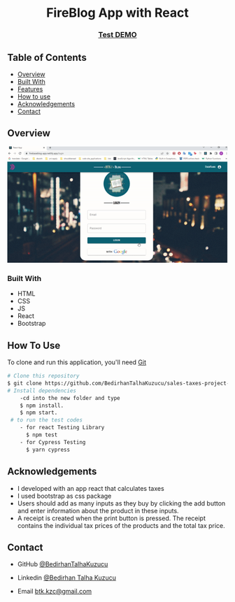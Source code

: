 



<h1 align="center">FireBlog App with React</h1>


<div align="center">
  <h3>
    <a href="https://sales-tax-app.netlify.app/">
      Test DEMO
    </a>
    
 
  </h3>
</div>

<!-- TABLE OF CONTENTS -->

## Table of Contents

- [Overview](#overview)
- [Built With](#built-with)
- [Features](#features)
- [How to use](#how-to-use)
- [Acknowledgements](#acknowledgements)
- [Contact](#contact)

<!-- OVERVIEW -->

## Overview

![screenshot](https://raw.githubusercontent.com/BedirhanTalhaKuzucu/fireBaseBlog/main/projectGif.gif)

### Built With

<!-- This section should list any major frameworks that you built your project using. Here are a few examples.-->

- HTML
- CSS
- JS
- React
- Bootstrap

## How To Use



To clone and run this application, you'll need [Git](https://git-scm.com) 
```bash
# Clone this repository
$ git clone https://github.com/BedirhanTalhaKuzucu/sales-taxes-project-with-tdd.git
# Install dependencies
    -cd into the new folder and type
    $ npm install. 
    $ npm start.
 # to run the test codes
    - for react Testing Library
      $ npm test
    - for Cypress Testing 
      $ yarn cypress
```

## Acknowledgements
- I developed with an app react that calculates taxes
- I used bootstrap as css package
- Users should add as many inputs as they buy by clicking the add button and enter information about the product in these inputs.
- A receipt is created when the print button is pressed. The receipt contains the individual tax prices of the products and the total tax price.

## Contact

- GitHub [@BedirhanTalhaKuzucu](https://github.com/BedirhanTalhaKuzucu)

- Linkedin [@Bedirhan Talha Kuzucu ](https://www.linkedin.com/in/bedirhan-talha-kuzucu-ab3099225/)
- Email btk.kzc@gmail.com

